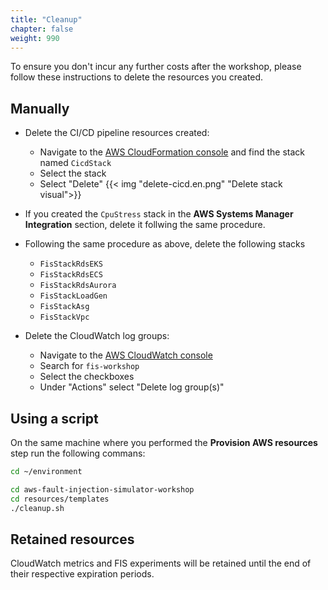 ```yaml
---
title: "Cleanup"
chapter: false
weight: 990
---
```


To ensure you don't incur any further costs after the workshop, please follow these instructions to delete the resources you created.

## Manually

* Delete the CI/CD pipeline resources created: 
  * Navigate to the [AWS CloudFormation console](https://console.aws.amazon.com/cloudformation/home?#/stacks?filteringStatus=active&filteringText=CicdStack&viewNested=true&hideStacks=false) and find the stack named `CicdStack` 
  * Select the stack 
  * Select "Delete" 
  {{< img "delete-cicd.en.png" "Delete stack visual">}}
* If you created the `CpuStress` stack in the **AWS Systems Manager Integration** section, delete it follwing the same procedure.
* Following the same procedure as above, delete the following stacks
  * `FisStackRdsEKS`
  * `FisStackRdsECS`
  * `FisStackRdsAurora`
  * `FisStackLoadGen`
  * `FisStackAsg`
  * `FisStackVpc`

* Delete the CloudWatch log groups:
  * Navigate to the [AWS CloudWatch console](https://console.aws.amazon.com/cloudwatch/home?#logsV2:log-groups$3FlogGroupNameFilter$3Dfis-workshop)
  * Search for `fis-workshop`
  * Select the checkboxes
  * Under "Actions" select "Delete log group(s)"

## Using a script

On the same machine where you performed the **Provision AWS resources** step run the following commans:

```bash
cd ~/environment
```

```bash
cd aws-fault-injection-simulator-workshop
cd resources/templates
./cleanup.sh
```

## Retained resources

CloudWatch metrics and FIS experiments will be retained until the end of their respective expiration periods.

